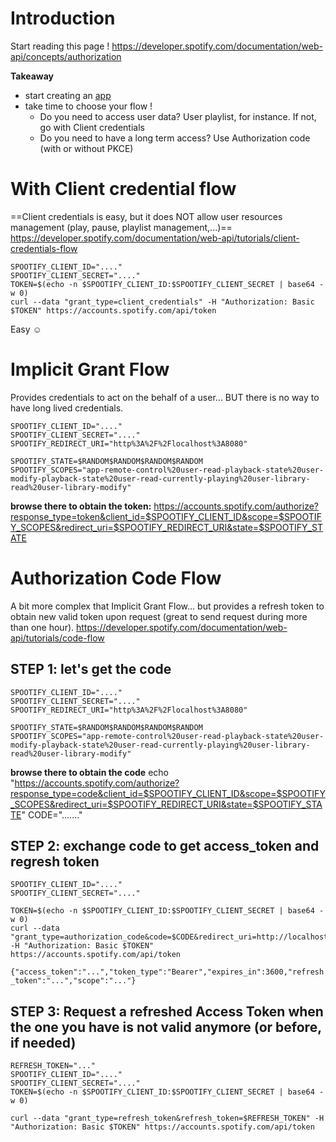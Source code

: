 # Introduction 
Start reading this page !
https://developer.spotify.com/documentation/web-api/concepts/authorization

**Takeaway**
* start creating an [app](https://developer.spotify.com/documentation/web-api/concepts/apps) 
* take time to choose your flow !
	* Do you need to access user data? User playlist, for instance. If not, go with Client credentials
	* Do you need to have a long term access? Use Authorization code (with or without PKCE)
# With Client credential flow 
==Client credentials is easy, but it does NOT allow user resources management (play, pause, playlist management,...)==
https://developer.spotify.com/documentation/web-api/tutorials/client-credentials-flow

```
SPOOTIFY_CLIENT_ID="...."
SPOOTIFY_CLIENT_SECRET="...."
TOKEN=$(echo -n $SPOOTIFY_CLIENT_ID:$SPOOTIFY_CLIENT_SECRET | base64 -w 0)
curl --data "grant_type=client_credentials" -H "Authorization: Basic $TOKEN" https://accounts.spotify.com/api/token
```

Easy ☺
# Implicit Grant Flow 
Provides credentials to act on the behalf of a user... BUT there is no way to have long lived credentials.

```
SPOOTIFY_CLIENT_ID="...."
SPOOTIFY_CLIENT_SECRET="...."
SPOOTIFY_REDIRECT_URI="http%3A%2F%2Flocalhost%3A8080"

SPOOTIFY_STATE=$RANDOM$RANDOM$RANDOM$RANDOM
SPOOTIFY_SCOPES="app-remote-control%20user-read-playback-state%20user-modify-playback-state%20user-read-currently-playing%20user-library-read%20user-library-modify"
```

**browse there to obtain the token:**
https://accounts.spotify.com/authorize?response_type=token&client_id=$SPOOTIFY_CLIENT_ID&scope=$SPOOTIFY_SCOPES&redirect_uri=$SPOOTIFY_REDIRECT_URI&state=$SPOOTIFY_STATE
# Authorization Code Flow 
A bit more complex that Implicit Grant Flow... but provides a refresh token to obtain new valid token upon request (great to send request during more than one hour).
https://developer.spotify.com/documentation/web-api/tutorials/code-flow
## STEP 1: let's get the code 
```
SPOOTIFY_CLIENT_ID="...."
SPOOTIFY_CLIENT_SECRET="...."
SPOOTIFY_REDIRECT_URI="http%3A%2F%2Flocalhost%3A8080"

SPOOTIFY_STATE=$RANDOM$RANDOM$RANDOM$RANDOM
SPOOTIFY_SCOPES="app-remote-control%20user-read-playback-state%20user-modify-playback-state%20user-read-currently-playing%20user-library-read%20user-library-modify"
```

**browse there to obtain the code**
echo "https://accounts.spotify.com/authorize?response_type=code&client_id=$SPOOTIFY_CLIENT_ID&scope=$SPOOTIFY_SCOPES&redirect_uri=$SPOOTIFY_REDIRECT_URI&state=$SPOOTIFY_STATE"
CODE="......."
## STEP 2: exchange code to get access_token and regresh token 
```
SPOOTIFY_CLIENT_ID="...."
SPOOTIFY_CLIENT_SECRET="...."
```

```
TOKEN=$(echo -n $SPOOTIFY_CLIENT_ID:$SPOOTIFY_CLIENT_SECRET | base64 -w 0)
curl --data "grant_type=authorization_code&code=$CODE&redirect_uri=http://localhost:8080" -H "Authorization: Basic $TOKEN" https://accounts.spotify.com/api/token
```

`{"access_token":"...","token_type":"Bearer","expires_in":3600,"refresh_token":"...","scope":"..."}`
## STEP 3: Request a refreshed Access Token when the one you have is not valid anymore (or before, if needed) 
```
REFRESH_TOKEN="..."
SPOOTIFY_CLIENT_ID="...."
SPOOTIFY_CLIENT_SECRET="...."
TOKEN=$(echo -n $SPOOTIFY_CLIENT_ID:$SPOOTIFY_CLIENT_SECRET | base64 -w 0)
```

```
curl --data "grant_type=refresh_token&refresh_token=$REFRESH_TOKEN" -H "Authorization: Basic $TOKEN" https://accounts.spotify.com/api/token
```
